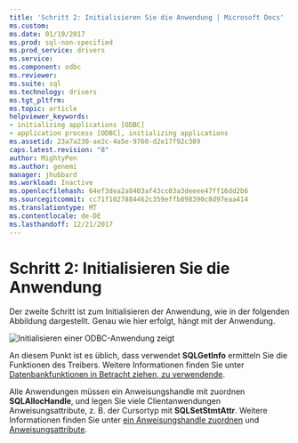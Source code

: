 ```yaml
---
title: 'Schritt 2: Initialisieren Sie die Anwendung | Microsoft Docs'
ms.custom: 
ms.date: 01/19/2017
ms.prod: sql-non-specified
ms.prod_service: drivers
ms.service: 
ms.component: odbc
ms.reviewer: 
ms.suite: sql
ms.technology: drivers
ms.tgt_pltfrm: 
ms.topic: article
helpviewer_keywords:
- initializing applications [ODBC]
- application process [ODBC], initializing applications
ms.assetid: 23a7a230-ae2c-4a5e-9760-d2e17f92c389
caps.latest.revision: "8"
author: MightyPen
ms.author: genemi
manager: jhubbard
ms.workload: Inactive
ms.openlocfilehash: 64ef3dea2a8403af43cc03a3deeee47ff16dd2b6
ms.sourcegitcommit: cc71f1027884462c359effb898390c8d97eaa414
ms.translationtype: MT
ms.contentlocale: de-DE
ms.lasthandoff: 12/21/2017
---
```

# <a name="step-2-initialize-the-application"></a>Schritt 2: Initialisieren Sie die Anwendung
Der zweite Schritt ist zum Initialisieren der Anwendung, wie in der folgenden Abbildung dargestellt. Genau wie hier erfolgt, hängt mit der Anwendung.  
  
 ![Initialisieren einer ODBC-Anwendung zeigt](../../../odbc/reference/develop-app/media/pr12.gif "pr12")  
  
 An diesem Punkt ist es üblich, dass verwendet **SQLGetInfo** ermitteln Sie die Funktionen des Treibers. Weitere Informationen finden Sie unter [Datenbankfunktionen in Betracht ziehen, zu verwendende](../../../odbc/reference/develop-app/considering-database-features-to-use.md).  
  
 Alle Anwendungen müssen ein Anweisungshandle mit zuordnen **SQLAllocHandle**, und legen Sie viele Clientanwendungen Anweisungsattribute, z. B. der Cursortyp mit **SQLSetStmtAttr**. Weitere Informationen finden Sie unter [ein Anweisungshandle zuordnen](../../../odbc/reference/develop-app/allocating-a-statement-handle-odbc.md) und [Anweisungsattribute](../../../odbc/reference/develop-app/statement-attributes.md).
